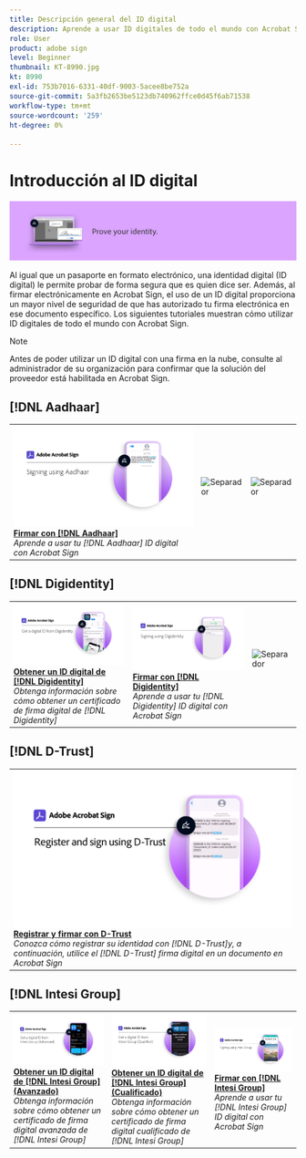 ```yaml
---
title: Descripción general del ID digital
description: Aprende a usar ID digitales de todo el mundo con Acrobat Sign
role: User
product: adobe sign
level: Beginner
thumbnail: KT-8990.jpg
kt: 8990
exl-id: 753b7016-6331-40df-9003-5acee8be752a
source-git-commit: 5a3fb2653be5123db740962ffce0d45f6ab71538
workflow-type: tm+mt
source-wordcount: '259'
ht-degree: 0%

---
```


# Introducción al ID digital

![Imagen de ID digital de Sign](../assets/Hero-DigitalID.png)

Al igual que un pasaporte en formato electrónico, una identidad digital (ID digital) le permite probar de forma segura que es quien dice ser. Además, al firmar electrónicamente en Acrobat Sign, el uso de un ID digital proporciona un mayor nivel de seguridad de que has autorizado tu firma electrónica en ese documento específico. Los siguientes tutoriales muestran cómo utilizar ID digitales de todo el mundo con Acrobat Sign.

>[!NOTE]
>
>Antes de poder utilizar un ID digital con una firma en la nube, consulte al administrador de su organización para confirmar que la solución del proveedor está habilitada en Acrobat Sign.

## [!DNL Aadhaar]

<table style="table-layout:fixed">
<tr>
 <td>
    <a href="aadhaar-sign.md">
      <img alt="Firmar con [!DNL Aadhaar]" src="assets/Aadhaarsign_1280.png" />
    </a>
    <div>
    <a href="aadhaar-sign.md"><strong>Firmar con [!DNL Aadhaar]</strong></a>
    </div>
    <em>Aprende a usar tu [!DNL Aadhaar] ID digital con Acrobat Sign</em>
    <br>
  </td>
  <td>
    <img alt="Separador" src="../assets/Whitespacer.png" />
    <div>
    <br>
  </td>
  <td>
    <img alt="Separador" src="../assets/Whitespacer.png" />
    <div>
    <br>
  </td>
</tr>
</table>

## [!DNL Digidentity]

<table style="table-layout:fixed">
<tr>
 <td>
    <a href="digidentity-reg.md">
      <img alt="Obtener un ID digital de [!DNL Digidentity]" src="assets/Digidentityreg_1280.png" />
    </a>
    <div>
    <a href="digidentity-reg.md"><strong>Obtener un ID digital de [!DNL Digidentity]</strong></a>
    </div>
    <em>Obtenga información sobre cómo obtener un certificado de firma digital de [!DNL Digidentity]</em>
    <br>
  </td>
  <td>
    <a href="digidentity-sign.md">
      <img alt="Firmar con [!DNL Digidentity]" src="assets/Digidentitysign_1280.png" />
    </a>
    <div>
    <a href="digidentity-sign.md"><strong>Firmar con [!DNL Digidentity]</strong></a>
    </div>
    <em>Aprende a usar tu [!DNL Digidentity] ID digital con Acrobat Sign</em>
    <br>
  </td>
  <td>
    <img alt="Separador" src="../assets/Whitespacer.png" />
    <div>
    <br>
  </td>
</tr>
</table>

## [!DNL D-Trust]

<table style="table-layout:fixed">
<tr>
  <td>
    <a href="d-trust.md">
      <img alt="Registrar y firmar con D-Trust" src="assets/Dtrust.png" />
    </a>
    <div>
    <a href="d-trust.md"><strong>Registrar y firmar con D-Trust</strong></a>
    </div>
    <em>Conozca cómo registrar su identidad con [!DNL D-Trust]y, a continuación, utilice el [!DNL D-Trust] firma digital en un documento en Acrobat Sign</em>
    <br>
  </td>
  </tr>
  </table>

## [!DNL Intesi Group]

<table style="table-layout:fixed">
<tr>
  <td>
    <a href="intesi-advanced.md">
      <img alt="Obtener un ID digital de Intesi Group (avanzado)" src="assets/IntesiAdvanced_1280.png" />
    </a>
    <div>
    <a href="intesi-advanced.md"><strong>Obtener un ID digital de [!DNL Intesi Group] (Avanzado)</strong></a>
    </div>
    <em>Obtenga información sobre cómo obtener un certificado de firma digital avanzada de [!DNL Intesi Group]</em>
    <br>
  </td>
  <td>
    <a href="intesi-qualified.md">
      <img alt="Obtener un ID digital de [!DNL Intesi Group] (Cualificado)" src="assets/IntesiQualified_1280.png" />
    </a>
    <div>
    <a href="intesi-qualified.md"><strong>Obtener un ID digital de [!DNL Intesi Group] (Cualificado)</strong></a>
    </div>
    <em>Obtenga información sobre cómo obtener un certificado de firma digital cualificado de [!DNL Intesi Group]</em>
    <br>
  </td>
  <td>
    <a href="intesi-sign.md">
      <img alt="Firmar con Intesi Group" src="assets/IntesiSign_1280.png" />
    </a>
    <div>
    <a href="intesi-sign.md"><strong>Firmar con [!DNL Intesi Group]</strong></a>
    </div>
    <em>Aprende a usar tu [!DNL Intesi Group] ID digital con Acrobat Sign</em>
    <br>
  </td>
</tr>
</table>
